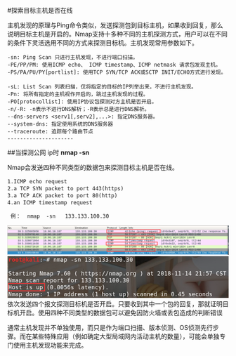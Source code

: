 #探索目标主机是否在线

主机发现的原理与Ping命令类似，发送探测包到目标主机，如果收到回复，那么说明目标主机是开启的。Nmap支持十多种不同的主机探测方式，用户可以在不同的条件下灵活选用不同的方式来探测目标机。主机发现常用参数如下。
```
-sn: Ping Scan 只进行主机发现，不进行端口扫描。
-PE/PP/PM: 使用ICMP echo、 ICMP timestamp、ICMP netmask 请求包发现主机。
-PS/PA/PU/PY[portlist]: 使用TCP SYN/TCP ACK或SCTP INIT/ECHO方式进行发现。 

-sL: List Scan 列表扫描，仅将指定的目标的IP列举出来，不进行主机发现。 
-Pn: 将所有指定的主机视作开启的，跳过主机发现的过程。
-PO[protocollist]: 使用IP协议包探测对方主机是否开启。  
-n/-R: -n表示不进行DNS解析；-R表示总是进行DNS解析。  
--dns-servers <serv1[,serv2],...>: 指定DNS服务器。   
--system-dns: 指定使用系统的DNS服务器   
--traceroute: 追踪每个路由节点 
--------------------- 
```
##当探测公网 ip时
**nmap -sn**

Nmap会发送四种不同类型的数据包来探测目标主机是否在线。

    1.ICMP echo request
    2.a TCP SYN packet to port 443(https)
    3.a TCP ACK packet to port 80(http)
    4.an ICMP timestamp request

```
 例：  nmap  -sn   133.133.100.30  
 ```
 ![](/media/20180826161331759.png)
 ![](/media/20181114215751678.png)
 依次发送四个报文探测目标机是否开启。只要收到其中一个包的回复，那就证明目标机开启。使用四种不同类型的数据包可以避免因防火墙或丢包造成的判断错误

通常主机发现并不单独使用，而只是作为端口扫描、版本侦测、OS侦测先行步骤。而在某些特殊应用（例如确定大型局域网内活动主机的数量），可能会单独专门使用主机发现功能来完成。

